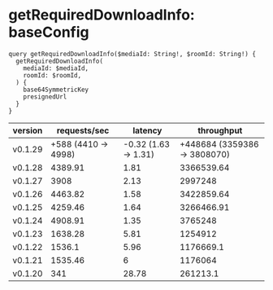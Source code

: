 # getRequiredDownloadInfo: baseConfig

```gql
query getRequiredDownloadInfo($mediaId: String!, $roomId: String!) {
  getRequiredDownloadInfo(
    mediaId: $mediaId,
    roomId: $roomId,
  ) {
    base64SymmetricKey
    presignedUrl
  }
}
```

| version | requests/sec        | latency              | throughput                   |
| ------- | ------------------- | -------------------- | ---------------------------- |
| v0.1.29 | +588 (4410 -> 4998) | -0.32 (1.63 -> 1.31) | +448684 (3359386 -> 3808070) |
| v0.1.28 | 4389.91             | 1.81                 | 3366539.64                   |
| v0.1.27 | 3908                | 2.13                 | 2997248                      |
| v0.1.26 | 4463.82             | 1.58                 | 3422859.64                   |
| v0.1.25 | 4259.46             | 1.64                 | 3266466.91                   |
| v0.1.24 | 4908.91             | 1.35                 | 3765248                      |
| v0.1.23 | 1638.28             | 5.81                 | 1254912                      |
| v0.1.22 | 1536.1              | 5.96                 | 1176669.1                    |
| v0.1.21 | 1535.46             | 6                    | 1176064                      |
| v0.1.20 | 341                 | 28.78                | 261213.1                     |